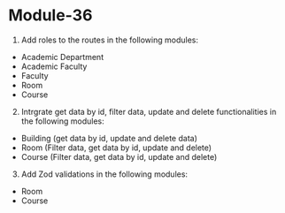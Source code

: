# Module-36

1. Add roles to the routes in the following modules:

- Academic Department
- Academic Faculty
- Faculty
- Room
- Course

2. Intrgrate get data by id, filter data, update and delete functionalities in the following modules:

- Building (get data by id, update and delete data)
- Room (Filter data, get data by id, update and delete)
- Course (Filter data, get data by id, update and delete)

3. Add Zod validations in the following modules:

- Room
- Course
